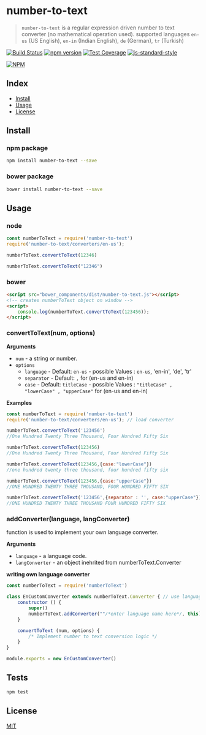 # number-to-text

> `number-to-text` is a regular expression driven number to text converter (no mathematical operation used). supported languages `en-us` (US English), `en-in` (Indian English), `de` (German), `tr` (Turkish)

[![Build Status][travis-ci-img]][travis-ci-url] 
[![npm version][npm-version-img]][npm-version-url]
[![Test Coverage][coveralls-image]][coveralls-url]
[![js-standard-style][js-standard-style-img]][js-standard-style-url] 
 
[![NPM](https://nodei.co/npm/number-to-text.png?downloadRank=true&downloads=true)](https://nodei.co/npm/number-to-text/)
## Index
* [Install](#install)
* [Usage](#usage)
* [License](#license)

## Install

### npm package
```bash
npm install number-to-text --save
```
### bower package

```bash
bower install number-to-text --save
```

## Usage

### node

```js
const numberToText = require('number-to-text')
require('number-to-text/converters/en-us');

numberToText.convertToText(12346)

numberToText.convertToText("12346")
```

### bower
```html
<script src="bower_components/dist/number-to-text.js"></script>
<!-- creates numberToText object on window -->
<script>
    console.log(numberToText.convertToText(123456));
</script>
```

### convertToText(num, options)

**Arguments**

* `num` - a string or number.
* `options` 
  - `language` - Default: `en-us` - possible Values : `en-us`, 'en-in', 'de', 'tr'
  - `separator` - Default: `,` for (en-us and en-in)
  - `case` - Default: `titleCase` - possible Values : `"titleCase" , "lowerCase" , "upperCase"` for (en-us and en-in)

**Examples**

```js
const numberToText = require('number-to-text')
require('number-to-text/converters/en-us'); // load converter

numberToText.convertToText('123456')  
//One Hundred Twenty Three Thousand, Four Hundred Fifty Six

numberToText.convertToText(123456) 
//One Hundred Twenty Three Thousand, Four Hundred Fifty Six

numberToText.convertToText(123456,{case:"lowerCase"}) 
//one hundred twenty three thousand, four hundred fifty six

numberToText.convertToText(123456,{case:"upperCase"}) 
//ONE HUNDRED TWENTY THREE THOUSAND, FOUR HUNDRED FIFTY SIX

numberToText.convertToText('123456',{separator : '', case:"upperCase"}) 
//ONE HUNDRED TWENTY THREE THOUSAND FOUR HUNDRED FIFTY SIX

```
### addConverter(language, langConverter)
function is used to implement your own language converter.

**Arguments**

* `language` - a language code.
* `langConverter` - an object inehrited from  numberToText.Converter

**writing own language converter**
```js
const numberToText = require('numberToText')

class EnCustomConverter extends numberToText.Converter { // use language code as converter prefix
    constructor () {
        super()
        numberToText.addConverter(""/*enter language name here*/, this);
    }

    convertToText (num, options) {
        /* Implement number to text conversion logic */
    }
}

module.exports = new EnCustomConverter()
```   
## Tests

```js
npm test
```

## License
[MIT][license-url]

[license-image]: http://img.shields.io/badge/license-MIT-blue.svg?style=flat
[license-url]: LICENSE
[travis-ci-img]: https://travis-ci.org/Maheshkumar-Kakade/number-to-text.svg?branch=master
[travis-ci-url]: https://travis-ci.org/Maheshkumar-Kakade/number-to-text 
[npm-version-img]: https://badge.fury.io/js/number-to-text.svg
[npm-version-url]: http://badge.fury.io/js/number-to-text
[coveralls-image]: https://coveralls.io/repos/github/Maheshkumar-Kakade/number-to-text/badge.svg?branch=master
[coveralls-url]: https://coveralls.io/github/Maheshkumar-Kakade/number-to-text?branch=master
[js-standard-style-img]: https://img.shields.io/badge/code%20style-standard-brightgreen.svg
[js-standard-style-url]: http://standardjs.com/
